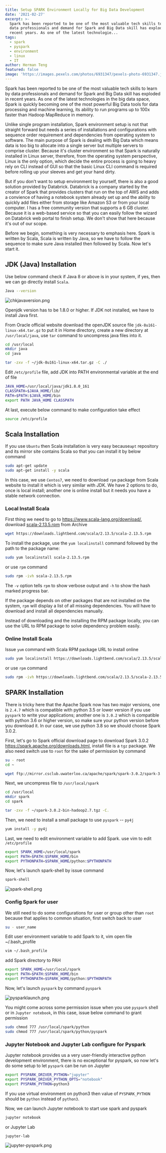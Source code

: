 ```yaml
---
title: Setup SPARK Environment Locally for Big Data Development
date: '2021-02-27'
excerpt: >-
  Spark has been reported to be one of the most valuable tech skills to learn by
  data professionals and demand for Spark and Big Data skill has exploded in
  recent years. As one of the latest technologie...
tags:
  - spark
  - pyspark
  - environment
  - linux
  - IT
author: Herman Teng
featured: false
image: 'https://images.pexels.com/photos/6931347/pexels-photo-6931347.jpeg'
---
```


Spark has been reported to be one of the most valuable tech skills to learn by data professionals and demand for Spark and Big Data skill has exploded in recent years. As one of the latest technologies in the big data space, Spark is quickly becoming one of the most powerful Big Data tools for data processing and machine learning, its ability to run programs up to 100x faster than Hadoop MapReduce in memory. 

Unlike single program installation, Spark environment setup is not that straight forward but needs a series of installations and configurations with sequence order requirement and dependencies from operating system to software. The main purpose of Spark is dealing with Big Data which means data is too big to allocate into a single server but multiple servers to comprise cluster. Because it's cluster environment so that Spark is naturally installed in Linux server, therefore, from the operating system perspective, Linux is the only option, which decide the entire process is going to heavy rely on CLI instead of GUI so that the basic Linux CLI command is required before rolling up your sleeves and get your hand dirty.

But if you don't want to setup environment by yourself, there is also a good solution provided by Databrick. Databrick is a company started by the creator of Spark that provides clusters that run on the top of AWS and adds a convience of having a notebook system already set up and the ability to quickly add files either from storage like Amazon S3 or from your local computer. I has a free community version that supports a 6 GB cluster. Because it is a web-based service so that you can easily follow the wizard on Databrick web portal to finish setup. We don't show that here because it's out of our scope.

Before we begin, something is very necessary to emphasis here. Spark is written by Scala, Scala is written by Java, so we have to follow the sequence to make sure Java installed then followed by Scala. Now let's start it.



## JDK (Java) Installation

Use below command check if Java 8 or above is in your system, if yes, then we can go directly install `Scala`.

```bash
Java --version
```

![chkjavaversion.png](/img/screenshots/chkjavaversion.png)

Openjdk version has to be 1.8.0 or higher. If JDK not installed, we have to install Java first.

From Oracle official website download the openJDK source file `jdk-8u161-linux-x64.tar.gz` to put it in Home directory, create a new directory at `/usr/local/java`, use `tar` command to uncompress java files into it.

```bash
cd /usr/local
mkdir java
cd java
```

```bash
tar -zxv -f ~/jdk-8u161-linux-x64.tar.gz -C ./
```

Edit `/etc/profile` file, add JDK into PATH environmental variable at the end of file

```bash
JAVA_HOME=/usr/local/java/jdk1.8.0_161
CLASSPATH=$JAVA_HOME/lib/
PATH=$PATH:$JAVA_HOME/bin
export PATH JAVA_HOME CLASSPATH
```

At last, execute below command to make configuration take effect

```bash
source /etc/profile
```

## Scala Installation

If you use `Ubuntu` then Scala installation is very easy because`apt` repository and its mirror site contains Scala so that you can install it by below command

```bash
sudo apt-get update
sudo apt-get install -y scala
```

In this case, we use `Centos7`, we need to download `rpm` package from Scala website to install it which is very similar with JDK. We have 2 options to do, once is local install; another one is online install but it needs you have a stable network connection.

### Local Install Scala

First thing we need to go to https://www.scala-lang.org/download/, download [scala-2.13.5.rpm](https://downloads.lightbend.com/scala/2.13.5/scala-2.13.5.rpm) from Archive

```bash
wget https://downloads.lightbend.com/scala/2.13.5/scala-2.13.5.rpm
```

To install the package, use the `yum localinstall` command followed by the path to the package name:

```bash
sudo yum localinstall scala-2.13.5.rpm
```

or use `rpm` command

```bash
sudo rpm -ivh scala-2.13.5.rpm
```

The `-v` option tells `rpm` to show verbose output and `-h` to show the hash marked progress bar.

If the package depends on other packages that are not installed on the system, `rpm` will display a list of all missing dependencies. You will have to download and install all dependencies manually.

Instead of downloading and the installing the RPM package locally, you can use the URL to RPM package to solve dependency problem easily.

### Online Install Scala

Issue `yum` command with Scala RPM package URL to install online

```bash
sudo yum localinstall https://downloads.lightbend.com/scala/2.13.5/scala-2.13.5.rpm
```

or use `rpm` command

```bash
sudo rpm -ivh https://downloads.lightbend.com/scala/2.13.5/scala-2.13.5.rpm
```

## SPARK Installation

There is tricky here that the Apache Spark now has two major versions, one is `2.4.7` which is compatible with python 3.5 or lower version if you use `pyspark` to write your applications; another one is `3.0.2` which is compatible with python 3.6 or higher version, so make sure your python version before you download it. In our case, we use python 3.8 so we should choose Spark 3.0.2.

First, let's go to Spark official download page to download Spark 3.0.2 https://spark.apache.org/downloads.html, install file is a `tgz` package. We also need switch use to `root` for the sake of permission by command

```bash
su - root
cd ~
```

```bash
wget ftp://mirror.csclub.uwaterloo.ca/apache/spark/spark-3.0.2/spark-3.0.2-bin-hadoop2.7.tgz
```

Next, we uncompress file to `/usr/local/spark`

```bash
cd /usr/local
mkdir spark
cd spark
```

```bash
tar -zxv -f ~/spark-3.0.2-bin-hadoop2.7.tgz -C.
```

Then, we need to install a small package to use `pyspark` -- `py4j`

```bash
yum install -y py4j
```

Last, we need to edit environment variable to add Spark. use vim to edit `/etc/profile` 

```bash
export SPARK_HOME=/usr/local/spark
export PATH=$PATH:$SPARK_HOME/bin
export PYTHONPATH=$SPARK_HOME/python:$PYTHONPATH
```

Now, let's launch spark-shell by issue command

```bash
spark-shell
```

![spark-shell.png](/img/screenshots/spark-shell.png)

### Config Spark for user

We still need to do some configurations for user or group other than `root` because that applies to common situation, first switch back to user

```bash
su - user_name
```

Edit user environment variable to add Spark to it, vim open file ~/.bash_profile

```bash
vim ~/.bash_profile
```

add Spark directory to PAH

```bash
export SPARK_HOME=/usr/local/spark
export PATH=$PATH:$SPARK_HOME/bin
export PYTHONPATH=$SPARK_HOME/python:$PYTHONPATH
```

Now, let's launch `pyspark` by command `pyspark`

![pysparklaunch.png](/img/screenshots/pysparklaunch.png)

You might come across some permission issue when you use `pyspark` shell or in `Jupyter notebook`, in this case, issue below command to grant permission

```bash
sudo chmod 777 /usr/local/spark/python
sudo chmod 777 /usr/local/spark/python/pyspark
```

### Jupyter Notebook and Jupyter Lab configure for Pyspark

Jupyter notebook provides us a very user-friendly interactive python development environment, there is no exceptional for pyspark, so now let's do some setup to let `pyspark` can be run on Jupyter

```bash
export PYSPARK_DRIVER_PYTHON="jupyter"
export PYSPARK_DRIVER_PYTHON_OPTS="notebook"
export PYSPARK_PYTHON=python3
```

If you use virtual environment on python3 then value of `PYSPARK_PYTHON` should be `python` instead of `python3`. 

Now, we can launch Jupyter notebook to start use spark and pyspark

```bash
jupyter notebook
```

or Jupyter Lab

```bash
jupyter-lab
```

![jupyter-pyspark.png](/img/screenshots/jupyter-pyspark.png)





















































